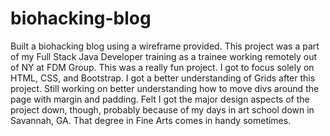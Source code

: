# biohacking-blog
Built a biohacking blog using a wireframe provided. This project was a part of my Full Stack Java Developer training as a trainee working remotely out of NY at FDM Group.
This was a really fun project. I got to focus solely on HTML, CSS, and Bootstrap. I got a better understanding of Grids after this project. Still working on better understanding
how to move divs around the page with margin and padding. Felt I got the major design aspects of the project down, though, probably because of my days
in art school down in Savannah, GA. That degree in Fine Arts comes in handy sometimes.
